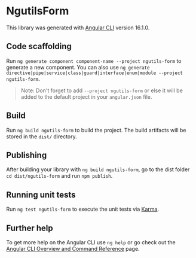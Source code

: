 # NgutilsForm

This library was generated with [Angular CLI](https://github.com/angular/angular-cli) version 16.1.0.

## Code scaffolding

Run `ng generate component component-name --project ngutils-form` to generate a new component. You can also use `ng generate directive|pipe|service|class|guard|interface|enum|module --project ngutils-form`.
> Note: Don't forget to add `--project ngutils-form` or else it will be added to the default project in your `angular.json` file. 

## Build

Run `ng build ngutils-form` to build the project. The build artifacts will be stored in the `dist/` directory.

## Publishing

After building your library with `ng build ngutils-form`, go to the dist folder `cd dist/ngutils-form` and run `npm publish`.

## Running unit tests

Run `ng test ngutils-form` to execute the unit tests via [Karma](https://karma-runner.github.io).

## Further help

To get more help on the Angular CLI use `ng help` or go check out the [Angular CLI Overview and Command Reference](https://angular.io/cli) page.
